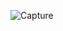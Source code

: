 ![Capture](https://user-images.githubusercontent.com/119101725/210951866-299c9d55-30e8-4cd6-bf7f-09642e013f14.PNG)
